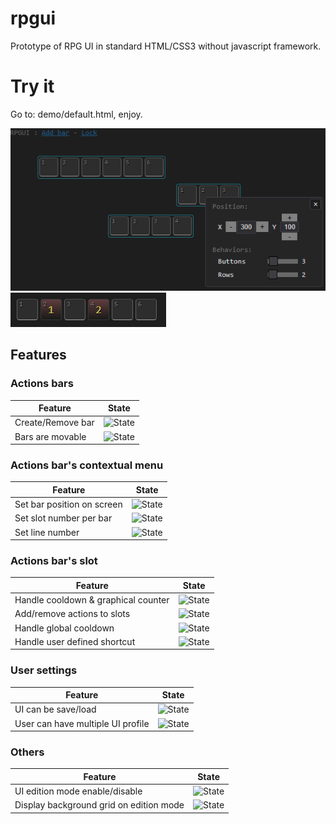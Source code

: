 # rpgui
Prototype of RPG UI in standard HTML/CSS3 without javascript framework.

# Try it
Go to: demo/default.html, enjoy.

![State](https://github.com/ApiO/rpgui/blob/master/documentations/Global.png) 
![State](https://github.com/ApiO/rpgui/blob/master/documentations/countdown.png) 

## Features

### Actions bars  
| Feature | State |
|--|--|
| Create/Remove bar | ![State](https://img.shields.io/badge/state-done-brightgreen.svg) |
| Bars are movable | ![State](https://img.shields.io/badge/state-done-brightgreen.svg) |
 
### Actions bar's contextual menu
| Feature | State |
|--|--|
| Set bar position on screen | ![State](https://img.shields.io/badge/state-done-brightgreen.svg) |
| Set slot number per bar | ![State](https://img.shields.io/badge/state-in%20progress-orange.svg) |
| Set line number | ![State](https://img.shields.io/badge/state-in%20progress-orange.svg) |

### Actions bar's slot
| Feature | State |
|--|--|
| Handle cooldown & graphical counter | ![State](https://img.shields.io/badge/state-done-brightgreen.svg) |
| Add/remove actions to slots | ![State](https://img.shields.io/badge/state-todo-red.svg) |
| Handle global cooldown | ![State](https://img.shields.io/badge/state-todo-red.svg) |
| Handle user defined shortcut | ![State](https://img.shields.io/badge/state-todo-red.svg) |

### User settings
| Feature | State |
|--|--|
| UI can be save/load | ![State](https://img.shields.io/badge/state-todo-red.svg) |
| User can have multiple UI profile | ![State](https://img.shields.io/badge/state-todo-red.svg) |
 
### Others
| Feature | State |
|--|--|
| UI edition mode enable/disable | ![State](https://img.shields.io/badge/state-done-brightgreen.svg) |
| Display background grid on edition mode | ![State](https://img.shields.io/badge/state-todo-red.svg) |
